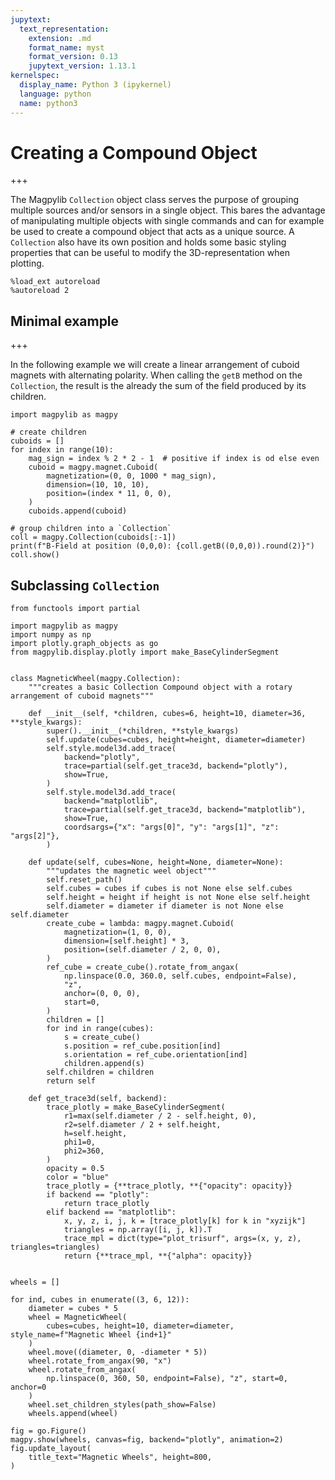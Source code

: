 ```yaml
---
jupytext:
  text_representation:
    extension: .md
    format_name: myst
    format_version: 0.13
    jupytext_version: 1.13.1
kernelspec:
  display_name: Python 3 (ipykernel)
  language: python
  name: python3
---
```


# Creating a Compound Object


+++

The Magpylib `Collection` object class serves the purpose of grouping multiple sources and/or sensors in a single object. This bares the advantage of manipulating multiple objects with single commands and can for example be used to create a compound object that acts as a unique source.
A `Collection` also have its own position and holds some basic styling properties that can be useful to modify the 3D-representation when plotting.

```{code-cell} ipython3
%load_ext autoreload
%autoreload 2
```

## Minimal example

+++

In the following example we will create a linear arrangement of cuboid magnets with alternating polarity. When calling the `getB` method on the `Collection`, the result is the already the sum of the field produced by its children.

```{code-cell} ipython3
import magpylib as magpy

# create children
cuboids = []
for index in range(10):
    mag_sign = index % 2 * 2 - 1  # positive if index is od else even
    cuboid = magpy.magnet.Cuboid(
        magnetization=(0, 0, 1000 * mag_sign),
        dimension=(10, 10, 10),
        position=(index * 11, 0, 0),
    )
    cuboids.append(cuboid)

# group children into a `Collection`
coll = magpy.Collection(cuboids[:-1])
print(f"B-Field at position (0,0,0): {coll.getB((0,0,0)).round(2)}")
coll.show()
```

## Subclassing `Collection`

```{code-cell} ipython3
from functools import partial

import magpylib as magpy
import numpy as np
import plotly.graph_objects as go
from magpylib.display.plotly import make_BaseCylinderSegment


class MagneticWheel(magpy.Collection):
    """creates a basic Collection Compound object with a rotary arrangement of cuboid magnets"""

    def __init__(self, *children, cubes=6, height=10, diameter=36, **style_kwargs):
        super().__init__(*children, **style_kwargs)
        self.update(cubes=cubes, height=height, diameter=diameter)
        self.style.model3d.add_trace(
            backend="plotly",
            trace=partial(self.get_trace3d, backend="plotly"),
            show=True,
        )
        self.style.model3d.add_trace(
            backend="matplotlib",
            trace=partial(self.get_trace3d, backend="matplotlib"),
            show=True,
            coordsargs={"x": "args[0]", "y": "args[1]", "z": "args[2]"},
        )

    def update(self, cubes=None, height=None, diameter=None):
        """updates the magnetic weel object"""
        self.reset_path()
        self.cubes = cubes if cubes is not None else self.cubes
        self.height = height if height is not None else self.height
        self.diameter = diameter if diameter is not None else self.diameter
        create_cube = lambda: magpy.magnet.Cuboid(
            magnetization=(1, 0, 0),
            dimension=[self.height] * 3,
            position=(self.diameter / 2, 0, 0),
        )
        ref_cube = create_cube().rotate_from_angax(
            np.linspace(0.0, 360.0, self.cubes, endpoint=False),
            "z",
            anchor=(0, 0, 0),
            start=0,
        )
        children = []
        for ind in range(cubes):
            s = create_cube()
            s.position = ref_cube.position[ind]
            s.orientation = ref_cube.orientation[ind]
            children.append(s)
        self.children = children
        return self

    def get_trace3d(self, backend):
        trace_plotly = make_BaseCylinderSegment(
            r1=max(self.diameter / 2 - self.height, 0),
            r2=self.diameter / 2 + self.height,
            h=self.height,
            phi1=0,
            phi2=360,
        )
        opacity = 0.5
        color = "blue"
        trace_plotly = {**trace_plotly, **{"opacity": opacity}}
        if backend == "plotly":
            return trace_plotly
        elif backend == "matplotlib":
            x, y, z, i, j, k = [trace_plotly[k] for k in "xyzijk"]
            triangles = np.array([i, j, k]).T
            trace_mpl = dict(type="plot_trisurf", args=(x, y, z), triangles=triangles)
            return {**trace_mpl, **{"alpha": opacity}}


wheels = []

for ind, cubes in enumerate((3, 6, 12)):
    diameter = cubes * 5
    wheel = MagneticWheel(
        cubes=cubes, height=10, diameter=diameter, style_name=f"Magnetic Wheel {ind+1}"
    )
    wheel.move((diameter, 0, -diameter * 5))
    wheel.rotate_from_angax(90, "x")
    wheel.rotate_from_angax(
        np.linspace(0, 360, 50, endpoint=False), "z", start=0, anchor=0
    )
    wheel.set_children_styles(path_show=False)
    wheels.append(wheel)

fig = go.Figure()
magpy.show(wheels, canvas=fig, backend="plotly", animation=2)
fig.update_layout(
    title_text="Magnetic Wheels", height=800,
)
```
